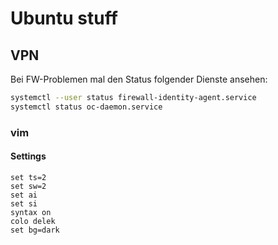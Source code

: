 # Ubuntu stuff

## VPN

Bei FW-Problemen mal den Status folgender Dienste ansehen:

```bash
systemctl --user status firewall-identity-agent.service
systemctl status oc-daemon.service
```

### vim
#### Settings
```
set ts=2
set sw=2
set ai
set si
syntax on
colo delek
set bg=dark
```